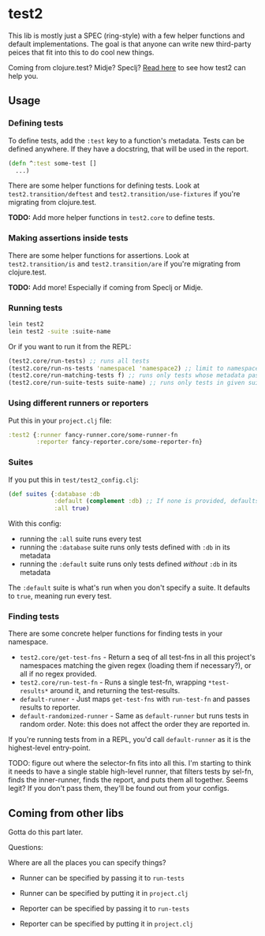 # test2

This lib is mostly just a SPEC (ring-style) with a few helper functions and default implementations. The goal is that anyone can write new third-party peices that fit into this to do cool new things.

Coming from clojure.test? Midje? Speclj? [Read here](#coming-from-other-libs) to see how test2 can help you.

## Usage

### Defining tests

To define tests, add the `:test` key to a function's metadata. Tests can be defined anywhere. If they have a docstring, that will be used in the report.

```clojure
(defn ^:test some-test []
  ...)
```

There are some helper functions for defining tests. Look at `test2.transition/deftest` and `test2.transition/use-fixtures` if you're migrating from clojure.test.

**TODO:** Add more helper functions in `test2.core` to define tests.

### Making assertions inside tests

There are some helper functions for assertions. Look at `test2.transition/is` and `test2.transition/are` if you're migrating from clojure.test.

**TODO:** Add more! Especially if coming from Speclj or Midje.

### Running tests

```bash
lein test2
lein test2 -suite :suite-name
```

Or if you want to run it from the REPL:

```clojure
(test2.core/run-tests) ;; runs all tests
(test2.core/run-ns-tests 'namespace1 'namespace2) ;; limit to namespaces
(test2.core/run-matching-tests f) ;; runs only tests whose metadata passes (f)
(test2.core/run-suite-tests suite-name) ;; runs only tests in given suite
```

### Using different runners or reporters

Put this in your `project.clj` file:

```clojure
:test2 {:runner fancy-runner.core/some-runner-fn
        :reporter fancy-reporter.core/some-reporter-fn}
```

### Suites

If you put this in `test/test2_config.clj`:

```clojure
(def suites {:database :db
             :default (complement :db) ;; If none is provided, defaults to `true`
             :all true)
```

With this config:

- running the `:all` suite runs every test
- running the `:database` suite runs only tests defined with `:db` in its metadata
- running the `:default` suite runs only tests defined *without* `:db` in its metadata

The `:default` suite is what's run when you don't specify a suite. It defaults to `true`, meaning run every test.









### Finding tests

There are some concrete helper functions for finding tests in your namespace.

* `test2.core/get-test-fns` - Return a seq of all test-fns in all this project's namespaces matching the given regex (loading them if necessary?), or all if no regex provided.
* `test2.core/run-test-fn` - Runs a single test-fn, wrapping `*test-results*` around it, and returning the test-results.
* `default-runner` - Just maps `get-test-fns` with `run-test-fn` and passes results to reporter.
* `default-randomized-runner` - Same as `default-runner` but runs tests in random order. Note: this does not affect the order they are reported in.

If you're running tests from in a REPL, you'd call `default-runner` as it is the highest-level entry-point.

TODO: figure out where the selector-fn fits into all this. I'm starting to think it needs to have a single stable high-level runner, that filters tests by sel-fn, finds the inner-runner, finds the report, and puts them all together. Seems legit? If you don't pass them, they'll be found out from your configs.









## Coming from other libs

Gotta do this part later.






Questions:

Where are all the places you can specify things?

- Runner can be specified by passing it to `run-tests`
- Runner can be specified by putting it in `project.clj`

- Reporter can be specified by passing it to `run-tests`
- Reporter can be specified by putting it in `project.clj`
